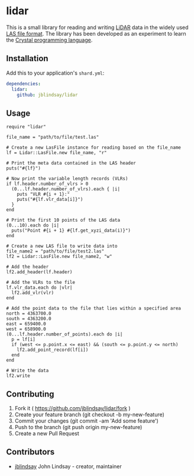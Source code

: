# lidar

This is a small library for reading and writing [LiDAR](https://en.wikipedia.org/wiki/Lidar) data in the widely used [LAS file format](http://www.asprs.org/committee-general/laser-las-file-format-exchange-activities.html). The library has been developed as an experiment to learn the [Crystal programming language](http://crystal-lang.org/).

## Installation


Add this to your application's `shard.yml`:

```yaml
dependencies:
  lidar:
    github: jblindsay/lidar
```


## Usage

```crystal
require "lidar"

file_name = "path/to/file/test.las"

# Create a new LasFile instance for reading based on the file_name
lf = Lidar::LasFile.new file_name, "r"

# Print the meta data contained in the LAS header
puts("#{lf}")

# Now print the variable length records (VLRs)
if lf.header.number_of_vlrs > 0
  (0...lf.header.number_of_vlrs).each { |i|
    puts "VLR #{i + 1}:"
    puts("#{lf.vlr_data[i]}")
  }
end

# Print the first 10 points of the LAS data
(0...10).each do |i|
  puts("Point #{i + 1} #{lf.get_xyzi_data(i)}")
end

# Create a new LAS file to write data into
file_name2 = "path/to/file/test2.las"
lf2 = Lidar::LasFile.new file_name2, "w"

# Add the header
lf2.add_header(lf.header)

# Add the VLRs to the file
lf.vlr_data.each do |vlr|
  lf2.add_vlr(vlr)
end

# Add the point data to the file that lies within a specified area
north = 4363700.0
south = 4363200.0
east = 659400.0
west = 658900.0
(0...lf.header.number_of_points).each do |i|
  p = lf[i]
  if (west <= p.point.x <= east) && (south <= p.point.y <= north)
    lf2.add_point_record(lf[i])
  end
end

# Write the data
lf2.write
```

## Contributing

1. Fork it ( https://github.com/jblindsay/lidar/fork )
2. Create your feature branch (git checkout -b my-new-feature)
3. Commit your changes (git commit -am 'Add some feature')
4. Push to the branch (git push origin my-new-feature)
5. Create a new Pull Request

## Contributors

- [jblindsay](https://github.com/jblindsay) John Lindsay - creator, maintainer
